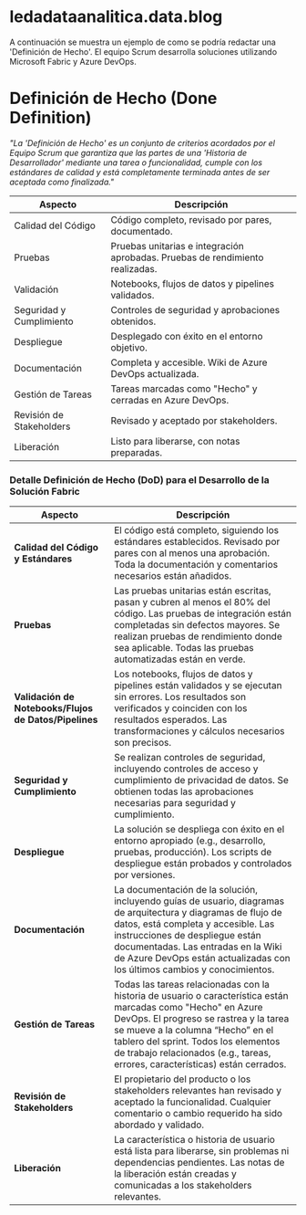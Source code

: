 # ledadataanalitica.data.blog

A continuación se muestra un ejemplo de como se podría redactar una 'Definición de Hecho'. 
El equipo Scrum desarrolla soluciones utilizando Microsoft Fabric y Azure DevOps.

# Definición de Hecho (Done Definition)

*"La 'Definición de Hecho' es un conjunto de criterios acordados por el Equipo Scrum que garantiza que las partes de una 'Historia de Desarrollador' mediante una tarea o funcionalidad, cumple con los estándares de calidad y está completamente terminada antes de ser aceptada como finalizada."*

| Aspecto | Descripción |
| ------ | ------ |
| Calidad del Código |Código completo, revisado por pares, documentado.|
| Pruebas | Pruebas unitarias e integración aprobadas. Pruebas de rendimiento realizadas.|
| Validación | Notebooks, flujos de datos y pipelines validados.|
| Seguridad y Cumplimiento | Controles de seguridad y aprobaciones obtenidos.|
| Despliegue | Desplegado con éxito en el entorno objetivo.|
| Documentación | Completa y accesible. Wiki de Azure DevOps actualizada.|
| Gestión de Tareas | Tareas marcadas como "Hecho" y cerradas en Azure DevOps.|
| Revisión de Stakeholders | Revisado y aceptado por stakeholders.|
| Liberación | Listo para liberarse, con notas preparadas.|




### **Detalle Definición de Hecho (DoD) para el Desarrollo de la Solución Fabric**

| **Aspecto**                              | **Descripción**                                                                                                                                               |
|------------------------------------------|---------------------------------------------------------------------------------------------------------------------------------------------------------------|
| **Calidad del Código y Estándares**      | El código está completo, siguiendo los estándares establecidos. Revisado por pares con al menos una aprobación. Toda la documentación y comentarios necesarios están añadidos. |
| **Pruebas**                              | Las pruebas unitarias están escritas, pasan y cubren al menos el 80% del código. Las pruebas de integración están completadas sin defectos mayores. Se realizan pruebas de rendimiento donde sea aplicable. Todas las pruebas automatizadas están en verde. |
| **Validación de Notebooks/Flujos de Datos/Pipelines** | Los notebooks, flujos de datos y pipelines están validados y se ejecutan sin errores. Los resultados son verificados y coinciden con los resultados esperados. Las transformaciones y cálculos necesarios son precisos. |
| **Seguridad y Cumplimiento**             | Se realizan controles de seguridad, incluyendo controles de acceso y cumplimiento de privacidad de datos. Se obtienen todas las aprobaciones necesarias para seguridad y cumplimiento. |
| **Despliegue**                           | La solución se despliega con éxito en el entorno apropiado (e.g., desarrollo, pruebas, producción). Los scripts de despliegue están probados y controlados por versiones. |
| **Documentación**                        | La documentación de la solución, incluyendo guías de usuario, diagramas de arquitectura y diagramas de flujo de datos, está completa y accesible. Las instrucciones de despliegue están documentadas. Las entradas en la Wiki de Azure DevOps están actualizadas con los últimos cambios y conocimientos. |
| **Gestión de Tareas**                    | Todas las tareas relacionadas con la historia de usuario o característica están marcadas como "Hecho" en Azure DevOps. El progreso se rastrea y la tarea se mueve a la columna “Hecho” en el tablero del sprint. Todos los elementos de trabajo relacionados (e.g., tareas, errores, características) están cerrados. |
| **Revisión de Stakeholders**             | El propietario del producto o los stakeholders relevantes han revisado y aceptado la funcionalidad. Cualquier comentario o cambio requerido ha sido abordado y validado. |
| **Liberación**                           | La característica o historia de usuario está lista para liberarse, sin problemas ni dependencias pendientes. Las notas de la liberación están creadas y comunicadas a los stakeholders relevantes. |
